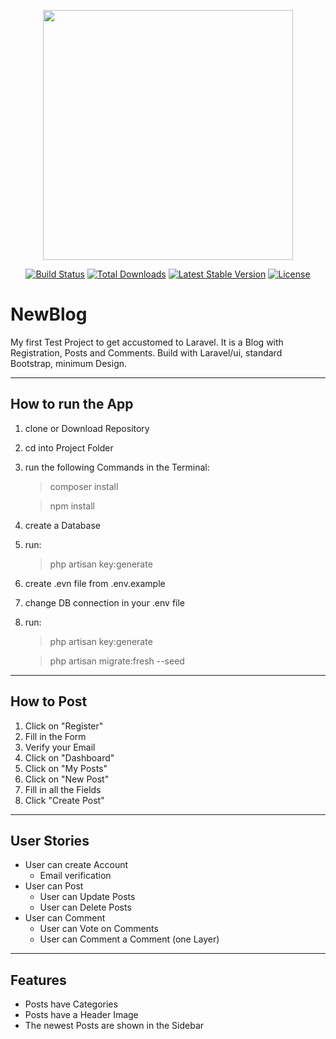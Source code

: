 <p align="center"><a href="https://laravel.com" target="_blank"><img src="https://raw.githubusercontent.com/laravel/art/master/logo-lockup/5%20SVG/2%20CMYK/1%20Full%20Color/laravel-logolockup-cmyk-red.svg" width="400"></a></p>

<p align="center">
<a href="https://travis-ci.org/laravel/framework"><img src="https://travis-ci.org/laravel/framework.svg" alt="Build Status"></a>
<a href="https://packagist.org/packages/laravel/framework"><img src="https://img.shields.io/packagist/dt/laravel/framework" alt="Total Downloads"></a>
<a href="https://packagist.org/packages/laravel/framework"><img src="https://img.shields.io/packagist/v/laravel/framework" alt="Latest Stable Version"></a>
<a href="https://packagist.org/packages/laravel/framework"><img src="https://img.shields.io/packagist/l/laravel/framework" alt="License"></a>
</p>

# NewBlog
My first Test Project to get accustomed to Laravel. It is a Blog with Registration, Posts and Comments. Build with Laravel/ui, standard Bootstrap, minimum Design.

---

## How to run the App
1. clone or Download Repository
2. cd into Project Folder
3. run the following Commands in the Terminal:
   >composer install 

   >npm install
4. create a Database
5. run:
   >php artisan key:generate
6. create .evn file from .env.example
7. change DB connection in your .env file
8. run:
   >php artisan key:generate
   
    >php artisan migrate:fresh --seed
---
## How to Post
1. Click on "Register"
2. Fill in the Form
3. Verify your Email
4. Click on "Dashboard"
5. Click on "My Posts"
6. Click on "New Post"
7. Fill in all the Fields
8. Click "Create Post"
---
## User Stories
- User can create Account
  - Email verification
- User can Post
  - User can Update Posts
  - User can Delete Posts
- User can Comment
  - User can Vote on Comments
  - User can Comment a Comment (one Layer)
---
## Features
- Posts have Categories
- Posts have a Header Image
- The newest Posts are shown in the Sidebar
